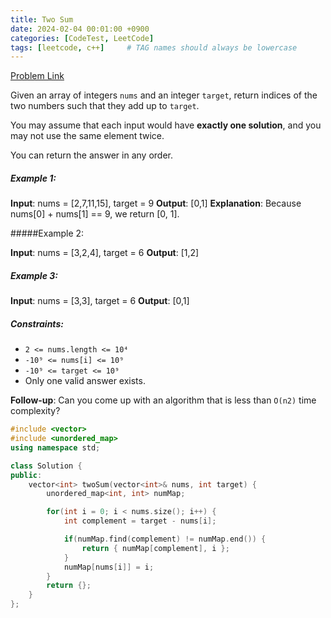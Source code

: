 ```yaml
---
title: Two Sum
date: 2024-02-04 00:01:00 +0900
categories: [CodeTest, LeetCode]
tags: [leetcode, c++]     # TAG names should always be lowercase
---
```


[Problem Link](https://leetcode.com/problems/two-sum/)

Given an array of integers `nums` and an integer `target`, return indices of the two numbers such that they add up to `target`.

You may assume that each input would have **exactly one solution**, and you may not use the same element twice.

You can return the answer in any order.

 

##### Example 1:

**Input**: nums = [2,7,11,15], target = 9
**Output**: [0,1]
**Explanation**: Because nums[0] + nums[1] == 9, we return [0, 1].

#####Example 2:

**Input**: nums = [3,2,4], target = 6
**Output**: [1,2]

##### Example 3:

**Input**: nums = [3,3], target = 6
**Output**: [0,1]
 

##### Constraints:

* `2 <= nums.length <= 10⁴`
* `-10⁹ <= nums[i] <= 10⁹`
* `-10⁹ <= target <= 10⁹`
* Only one valid answer exists.
 

**Follow-up**: Can you come up with an algorithm that is less than `O(n2)` time complexity?



```c++
#include <vector>
#include <unordered_map>
using namespace std;

class Solution {
public:
    vector<int> twoSum(vector<int>& nums, int target) {
        unordered_map<int, int> numMap;

        for(int i = 0; i < nums.size(); i++) {
            int complement = target - nums[i];

            if(numMap.find(complement) != numMap.end()) {
                return { numMap[complement], i };
            }
            numMap[nums[i]] = i;
        }
        return {};
    }
};
```